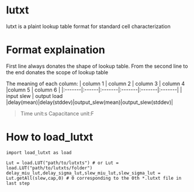 # lutxt
lutxt is a plaint lookup table format for standard cell characterization

# Format explaination
First line always donates the shape of lookup table. From the second line to the end donates the scope of lookup table 

The meaning of each column:
|      column 1  | column 2 | column 3 | column 4 |column 5 | column 6 |
|:-------|:------|:-------|:-------|:-------|:-------|
|  input slew | output load |delay(mean)|delay(stddev)|output_slew(mean)|output_slew(stddev)|

> Time unit:s  Capacitance unit:F

# How to load_lutxt

```python3
import load_lutxt as load

Lut = load.LUT("path/to/lutxts") # or Lut = load.LUT("path/to/lutxts/folder")
delay_miu_lut,delay_sigma_lut,slew_miu_lut,slew_sigma_lut = Lut.getAll(slew,cap,0) # 0 corresponding to the 0th *.lutxt file in last step

```
